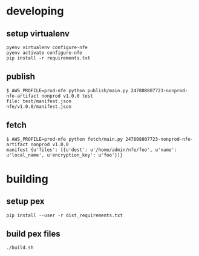 # developing

## setup virtualenv

```
pyenv virtualenv configure-nfe
pyenv activate configure-nfe
pip install -r requirements.txt
```

## publish

```
$ AWS_PROFILE=prod-nfe python publish/main.py 247808807723-nonprod-nfe-artifact nonprod v1.0.0 test
file: test/manifest.json
nfe/v1.0.0/manifest.json
```

## fetch

```
$ AWS_PROFILE=prod-nfe python fetch/main.py 247808807723-nonprod-nfe-artifact nonprod v1.0.0
manifest {u'files': [{u'dest': u'/home/admin/nfe/foo', u'name': u'local_name', u'encryption_key': u'foo'}]}
```

# building

## setup pex

```
pip install --user -r dist_requirements.txt
```

## build pex files

```
./build.sh
```

